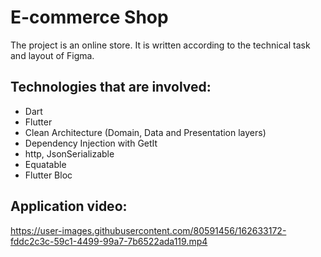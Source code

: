 # E-commerce Shop

The project is an online store. It is written according to the technical task and layout of Figma.

## Technologies that are involved:
- Dart
- Flutter
- Clean Architecture (Domain, Data and Presentation layers)
- Dependency Injection with GetIt
- http, JsonSerializable
- Equatable
- Flutter Bloc



## Application video:
https://user-images.githubusercontent.com/80591456/162633172-fddc2c3c-59c1-4499-99a7-7b6522ada119.mp4

